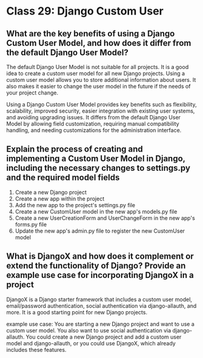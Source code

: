 # Class 29: Django Custom User

## What are the key benefits of using a Django Custom User Model, and how does it differ from the default Django User Model?

The default Django User Model is not suitable for all projects. It is a good idea to create a custom user model for all new Django projects. Using a custom user model allows you to store additional information about users. It also makes it easier to change the user model in the future if the needs of your project change.

Using a Django Custom User Model provides key benefits such as flexibility, scalability, improved security, easier integration with existing user systems, and avoiding upgrading issues. It differs from the default Django User Model by allowing field customization, requiring manual compatibility handling, and needing customizations for the administration interface.

## Explain the process of creating and implementing a Custom User Model in Django, including the necessary changes to settings.py and the required model fields

1. Create a new Django project
2. Create a new app within the project
3. Add the new app to the project's settings.py file
4. Create a new CustomUser model in the new app's models.py file
5. Create a new UserCreationForm and UserChangeForm in the new app's forms.py file
6. Update the new app's admin.py file to register the new CustomUser model

## What is DjangoX and how does it complement or extend the functionality of Django? Provide an example use case for incorporating DjangoX in a project

DjangoX is a Django starter framework that includes a custom user model, email/password authentication, social authentication via django-allauth, and more. It is a good starting point for new Django projects.

example use case: You are starting a new Django project and want to use a custom user model. You also want to use social authentication via django-allauth. You could create a new Django project and add a custom user model and django-allauth, or you could use DjangoX, which already includes these features.
